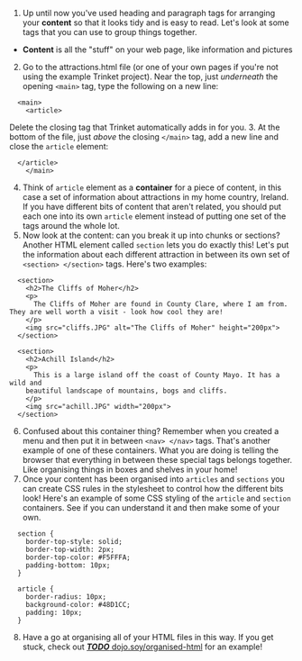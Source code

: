1. Up until now you've used heading and paragraph tags for arranging your **content** so that it looks tidy and is easy to read. Let's look at some tags that you can use to group things together.
 * **Content** is all the "stuff" on your web page, like information and pictures
2. Go to the attractions.html file (or one of your own pages if you're not using the example Trinket project). Near the top, just _underneath_ the opening `<main>` tag, type the following on a new line: 
  ```
    <main>
      <article>
  ```
Delete the closing tag that Trinket automatically adds in for you.
3. At the bottom of the file, just _above_ the closing `</main>` tag, add a new line and close the `article` element:
  ```
    </article>
      </main>
  ```
4. Think of `article` element as a **container** for a piece of content, in this case a set of information about attractions in my home country, Ireland. If you have different bits of content that aren't related, you should put each one into its own `article` element instead of putting one set of the tags around the whole lot.
5. Now look at the content: can you break it up into chunks or sections? Another HTML element called `section` lets you do exactly this! Let's put the information about each different attraction in between its own set of `<section> </section>` tags. Here's two examples:
  ```
    <section>
      <h2>The Cliffs of Moher</h2>
      <p>
        The Cliffs of Moher are found in County Clare, where I am from. They are well worth a visit - look how cool they are!
      </p>
      <img src="cliffs.JPG" alt="The Cliffs of Moher" height="200px">
    </section>
   
    <section>
      <h2>Achill Island</h2>
      <p>
        This is a large island off the coast of County Mayo. It has a wild and
      beautiful landscape of mountains, bogs and cliffs.
      </p>
      <img src="achill.JPG" width="200px">
    </section>
  ```
6. Confused about this container thing? Remember when you created a menu and then put it in between `<nav> </nav>` tags. That's another example of one of these containers. What you are doing is telling the browser that everything in between these special tags belongs together. Like organising things in boxes and shelves in your home!
7. Once your content has been organised into `articles` and `sections` you can create CSS rules in the stylesheet to control how the different bits look! Here's an example of some CSS styling of the `article` and `section` containers. See if you can understand it and then make some of your own.
  ```
    section {
      border-top-style: solid;
      border-top-width: 2px;
      border-top-color: #F5FFFA;
      padding-bottom: 10px;
    }
 
    article {
      border-radius: 10px;
      background-color: #48D1CC;
      padding: 10px;
    }
  ```
8. Have a go at organising all of your HTML files in this way. If you get stuck, check out [***TODO*** dojo.soy/organised-html](https://trinket.io/html/3b6fa2e6ba?runMode=run) for an example!